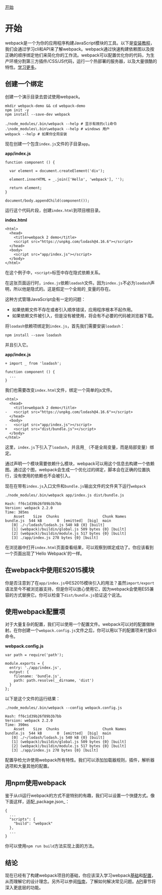 [开始](https://webpack.js.org/guides/get-started/)

# 开始

webpack是一个为你的应用程序构建JavaScript模块的工具。以下是[安装教程](https://webpack.js.org/guides/installation)，我们会通过学习cli和API来了解webpack。webpack通过快速构建依赖图以及按正确的顺序绑定他们来简化你的工作流。webpack可以配置优化你的代码，为生产环境分割第三方插件/CSS/JS代码，运行一个热部署的服务器，以及大量很酷的特性。[学习更多](https://webpack.js.org/guides/why-webpack)。

## 创建一个绑定

创建一个演示目录去尝试使用webpack。

```
mkdir webpack-demo && cd webpack-demo
npm init -y
npm install --save-dev webpack
```

```
./node_modules/.bin/webpack --help # 显示有效的cli命令
.\node_modules\.bin\webpack --help # windows 用户
webpack --help # 如果你全局安装
```

现在创建一个包含`index.js`文件的子目录`app`。

**app/index.js**

```
function component () {

  var element = document.createElement('div');

  element.innerHTML = _.join(['Hello', 'webpack'], '');

  return element;
}

document/body.appendChild(component());
```

运行这个代码片段，创建`index.html`到项目根目录。

**index.html**

```
<html>
  <head>
    <title>webpack 2 demo</title>
    <script src="https://unpkg.com/lodash@4.16.6"></script>
  </head>
  <body>
    <script src="app/index.js"></script>
  </body>
</html>
```

在这个例子中，`<script>`标签中存在隐式依赖关系。

在这张页面运行时，`index.js`依赖`loadash`文件。因为`index.js`不必为`loadash`声明，所以他是隐式的。这是假定一个全局的`_`变量的存在。

这种方式管理JavaScript会有一定的问题：

- 如果依赖文件不存在或者引入顺序错误，应用程序根本不起作用。
- 如果依赖文件被引入，但是没有被使用，将会有不必要的代码被浏览器下载。

将`loadash`依赖项绑定到`index.js`，首先我们需要安装`loadash`：

```
npm install --save loadash
```

并且引入它。

**app/index.js**

```
+ import _ from 'loadash';

function component () {
  ...
}
```

我们也需要改变`index.html`文件，绑定一个简单的js文件。

```
<html>
  <head>
    <title>webpack 2 demo</title>
-   <script src="https://unpkg.com/lodash@4.16.6"></script>
  </head>
  <body>
-   <script src="app/index.js"></script>
+   <script src="dist/bundle.js"></script>
  </body>
</html>
```

这里，`index.js`下引入了`loadash`，并且用`_`（不是全局变量，而是局部变量）绑定。

通过声明一个模块需要依赖什么模块，webpack可以用这个信息去构建一个依赖图。通过这个图，webpack会生成一个优化过的绑定，脚本会在正确的位置执行，没有使用的依赖也不会被引入。

现在在带有`index.js`入口文件和`bundle.js`输出文件的文件夹下运行`webpack`

```
./node_modules/.bin/webpack app/index.js dist/bundle.js

Hash: ff6c1d39b26f89b3b7bb
Version: webpack 2.2.0
Time: 385ms
    Asset    Size  Chunks                    Chunk Names
bundle.js  544 kB       0  [emitted]  [big]  main
   [0] ./~/lodash/lodash.js 540 kB {0} [built]
   [1] (webpack)/buildin/global.js 509 bytes {0} [built]
   [2] (webpack)/buildin/module.js 517 bytes {0} [built]
   [3] ./app/index.js 278 bytes {0} [built]
```

在浏览器中打开`index.html`页面查看结果，可以观察到绑定成功了。你应该看到一个页面出现了'Hello Webpack'的一样。

## 在webpack中使用ES2015模块

你是否注意到了在`app/index.js`中ES2015模块引入的用法？虽然`import/export`语法至今不被浏览器支持，但是你可以放心使用它，因为webpack会使用ES5兼容的方式替换它。你可以检查下`dist/bundle.js`验证这个说法。

## 使用webpack配置项

对于大量复杂的配置，我们可以使用一个配置文件。webpack可以对的配置做映射。在你创建一个`webpack.config.js`文件之后，你可以用以下的配置项来代替cli命令。

**webpack.config.js**

```
var path = require('path');

module.exports = {
  entry: './app/index.js',
  output: {
    filename: 'bundle.js',
    path: path.resolve(__dirname, 'dist')
  }
};
```

以下是这个文件的运行结果：

```
./node_modules/.bin/webpack --config webpack.config.js

Hash: ff6c1d39b26f89b3b7bb
Version: webpack 2.2.0
Time: 390ms
    Asset    Size  Chunks                    Chunk Names
bundle.js  544 kB       0  [emitted]  [big]  main
   [0] ./~/lodash/lodash.js 540 kB {0} [built]
   [1] (webpack)/buildin/global.js 509 bytes {0} [built]
   [2] (webpack)/buildin/module.js 517 bytes {0} [built]
   [3] ./app/index.js 278 bytes {0} [built]
```

配置孕检允许使用webpack所有特性。我们可以添加加载器规则，插件，解析器选项和大量其他的配置。

## 用npm使用webpack

鉴于从cli运行webpack的方式不是特别的有趣，我们可以设置一个快捷方式。像下面这样，适配_package.json_：

```
{
  ...
  "scripts": {
    "build": "webpack"
  },
  ...
}
```

你可以使用`npm run build`方法实现上面的方法。

## 结论

现在已经有了构建webpack项目的基础，你应该深入学习webpack[基础](https://webpack.js.org/concepts)和[配置](https://webpack.js.org/configuration)，从而理解它的设计理念。另外可以参阅[指南](https://webpack.js.org/guides)，了解如何解决常见问题。[API](https://webpack.js.org/api)章节将深入更底层的功能。
